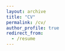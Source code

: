 ```yaml
---
layout: archive
title: "CV"
permalink: /cv/
author_profile: true
redirect_from:
  - /resume
---
```


<!-- {% include base_path %}

Work Experience
======
* Associate Professor in the College of Computer Science, Sichuan University, 2024 - Present
* PostDoc in the School of Computer Science, Peking University, 2022 - 2024

Education
======
* Ph.D in the School of Computer Science, Peking University, 2019 - 2022
* M.S. in the School of Mathematical Science, Peking University, 2017 - 2019
* B.S. in the School of Mathematics, Sichuan University, 2012 - 2017 -->


